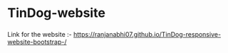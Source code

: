 # TinDog-website
###
Link for the website :- https://ranjanabhi07.github.io/TinDog-responsive-website-bootstrap-/

